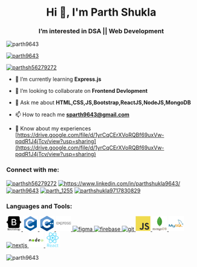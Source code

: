 <h1 align="center">Hi 👋, I'm Parth Shukla</h1>
<h3 align="center">I’m interested in DSA || Web Development</h3>

<p align="left"> <img src="https://komarev.com/ghpvc/?username=parth9643&label=Profile%20views&color=0e75b6&style=flat" alt="parth9643" /> </p>

<p align="left"> <a href="https://github.com/ryo-ma/github-profile-trophy"><img src="https://github-profile-trophy.vercel.app/?username=parth9643" alt="parth9643" /></a> </p>

<p align="left"> <a href="https://twitter.com/parthsh56279272" target="blank"><img src="https://img.shields.io/twitter/follow/parthsh56279272?logo=twitter&style=for-the-badge" alt="parthsh56279272" /></a> </p>

- 🌱 I’m currently learning **Express.js**

- 👯 I’m looking to collaborate on **Frontend Devlopment**

- 💬 Ask me about **HTML,CSS,JS,Bootstrap,ReactJS,NodeJS,MongoDB**

- 📫 How to reach me **sparth9643@gmail.com**

- 📄 Know about my experiences [https://drive.google.com/file/d/1yrCqCErXVoRQBf69uxVw-pqdR1J4jTcv/view?usp=sharing](https://drive.google.com/file/d/1yrCqCErXVoRQBf69uxVw-pqdR1J4jTcv/view?usp=sharing)

<h3 align="left">Connect with me:</h3>
<p align="left">
<a href="https://twitter.com/parthsh56279272" target="blank"><img align="center" src="https://raw.githubusercontent.com/rahuldkjain/github-profile-readme-generator/master/src/images/icons/Social/twitter.svg" alt="parthsh56279272" height="30" width="40" /></a>
<a href="https://linkedin.com/in/https://www.linkedin.com/in/parthshukla9643/" target="blank"><img align="center" src="https://raw.githubusercontent.com/rahuldkjain/github-profile-readme-generator/master/src/images/icons/Social/linked-in-alt.svg" alt="https://www.linkedin.com/in/parthshukla9643/" height="30" width="40" /></a>
<a href="https://instagram.com/parth9643" target="blank"><img align="center" src="https://raw.githubusercontent.com/rahuldkjain/github-profile-readme-generator/master/src/images/icons/Social/instagram.svg" alt="parth9643" height="30" width="40" /></a>
<a href="https://www.codechef.com/users/parth_1255" target="blank"><img align="center" src="https://cdn.jsdelivr.net/npm/simple-icons@3.1.0/icons/codechef.svg" alt="parth_1255" height="30" width="40" /></a>
<a href="https://leetcode.com/PS_9643/" target="blank"><img align="center" src="https://raw.githubusercontent.com/rahuldkjain/github-profile-readme-generator/master/src/images/icons/Social/leet-code.svg" alt="parthshukla9717830829" height="30" width="40" /></a>
</p>

<h3 align="left">Languages and Tools:</h3>
<p align="left"> <a href="https://getbootstrap.com" target="_blank" rel="noreferrer"> <img src="https://raw.githubusercontent.com/devicons/devicon/master/icons/bootstrap/bootstrap-plain-wordmark.svg" alt="bootstrap" width="40" height="40"/> </a> <a href="https://www.cprogramming.com/" target="_blank" rel="noreferrer"> <img src="https://raw.githubusercontent.com/devicons/devicon/master/icons/c/c-original.svg" alt="c" width="40" height="40"/> </a> <a href="https://www.w3schools.com/cpp/" target="_blank" rel="noreferrer"> <img src="https://raw.githubusercontent.com/devicons/devicon/master/icons/cplusplus/cplusplus-original.svg" alt="cplusplus" width="40" height="40"/> </a> <a href="https://expressjs.com" target="_blank" rel="noreferrer"> <img src="https://raw.githubusercontent.com/devicons/devicon/master/icons/express/express-original-wordmark.svg" alt="express" width="40" height="40"/> </a> <a href="https://www.figma.com/" target="_blank" rel="noreferrer"> <img src="https://www.vectorlogo.zone/logos/figma/figma-icon.svg" alt="figma" width="40" height="40"/> </a> <a href="https://firebase.google.com/" target="_blank" rel="noreferrer"> <img src="https://www.vectorlogo.zone/logos/firebase/firebase-icon.svg" alt="firebase" width="40" height="40"/> </a> <a href="https://git-scm.com/" target="_blank" rel="noreferrer"> <img src="https://www.vectorlogo.zone/logos/git-scm/git-scm-icon.svg" alt="git" width="40" height="40"/> </a> <a href="https://developer.mozilla.org/en-US/docs/Web/JavaScript" target="_blank" rel="noreferrer"> <img src="https://raw.githubusercontent.com/devicons/devicon/master/icons/javascript/javascript-original.svg" alt="javascript" width="40" height="40"/> </a> <a href="https://www.mongodb.com/" target="_blank" rel="noreferrer"> <img src="https://raw.githubusercontent.com/devicons/devicon/master/icons/mongodb/mongodb-original-wordmark.svg" alt="mongodb" width="40" height="40"/> </a> <a href="https://www.mysql.com/" target="_blank" rel="noreferrer"> <img src="https://raw.githubusercontent.com/devicons/devicon/master/icons/mysql/mysql-original-wordmark.svg" alt="mysql" width="40" height="40"/> </a> <a href="https://nextjs.org/" target="_blank" rel="noreferrer"> <img src="https://cdn.worldvectorlogo.com/logos/nextjs-2.svg" alt="nextjs" width="40" height="40"/> </a> <a href="https://nodejs.org" target="_blank" rel="noreferrer"> <img src="https://raw.githubusercontent.com/devicons/devicon/master/icons/nodejs/nodejs-original-wordmark.svg" alt="nodejs" width="40" height="40"/> </a> <a href="https://reactjs.org/" target="_blank" rel="noreferrer"> <img src="https://raw.githubusercontent.com/devicons/devicon/master/icons/react/react-original-wordmark.svg" alt="react" width="40" height="40"/> </a> </p>


<p><img align="center" src="https://github-readme-streak-stats.herokuapp.com/?user=parth9643&" alt="parth9643" /></p>
<!---
parth9643/parth9643 is a ✨ special ✨ repository because its `README.md` (this file) appears on your GitHub profile.
You can click the Preview link to take a look at your changes.
--->

